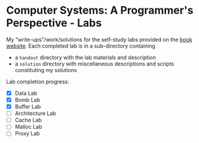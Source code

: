 # Computer Systems: A Programmer's Perspective - Labs

My "write-ups"/work/solutions for the self-study labs provided on the
[book website](http://csapp.cs.cmu.edu/public/labs.html).
Each completed lab is in a sub-directory containing
  * a `handout` directory with the lab materials and description
  * a `solution` directory with miscellaneous descriptions and scripts
    constituting my solutions

Lab completion progress:
  - [x] Data Lab
  - [x] Bomb Lab
  - [x] Buffer Lab
  - [ ] Architecture Lab
  - [ ] Cache Lab
  - [ ] Malloc Lab
  - [ ] Proxy Lab
